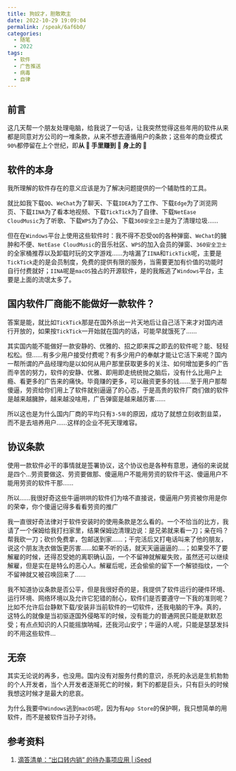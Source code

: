 ```yaml
---
title: 狗奴才，胆敢欺主
date: 2022-10-29 19:09:04
permalink: /speak/6af6b0/
categories:
  - 随笔
  - 2022
tags:
  - 软件
  - 广告推送
  - 病毒
  - 自律
---
```


## 前言

这几天帮一个朋友处理电脑，给我说了一句话，让我突然觉得这些年用的软件从来都是同意对方公司的一堆条款，从来不想去遵循用户的条款；这些年的商业模式`90%`都停留在上个世纪，即**从 🐷 手里赚到 🐶 身上的 🦙**

<!-- more -->

<InArticleAdsense
    data-ad-client="ca-pub-1725717718088510"
    data-ad-slot="7426219401">
</InArticleAdsense>

## 软件的本身

我所理解的软件存在的意义应该是为了解决问题提供的一个辅助性的工具。

就比如我下载`QQ`、`WeChat`为了聊天、下载`IDEA`为了工作、下载`Edge`为了浏览网页、下载`IINA`为了看本地视频、下载`TickTick`为了自律、下载`NetEase CloudMusic`为了听歌、下载`WPS`为了办公、下载`360安全卫士`是为了清理垃圾......

但在在`Windows`平台上使用这些软件时：我不得不忍受`QQ`的各种弹窗、`WeChat`的臃肿和不便、`NetEase CloudMusic`的音乐社区、`WPS`的加入会员的弹窗、`360安全卫士`的全家桶推荐以及卸载时玩的文字游戏......为啥漏了`IINA`和`TickTick`呢，主要是`TickTick`走的是会员制度，免费的提供有限的服务，当需要更加有价值的功能时自行付费就好；`IINA`呢是`macOS`独占的开源软件，是的我叛逃了`Windows`平台，主要是上面的流氓太多了。

## 国内软件厂商能不能做好一款软件？

答案是能，就比如`TickTick`那是在国外杀出一片天地后让自己活下来才对国内进行开放的<Badge text="1" type="warning"/>，如果按`TickTick`一开始就在国内的话，可能早就饿死了......

其实国内能不能做好一款安静的、优雅的、招之即来挥之即去的软件呢？能、轻轻松松。但......有多少用户接受付费呢？有多少用户的奉献才能让它活下来呢？国内一帮所谓的产品经理均是以如何从用户那里获取更多的关注、如何增加更多的广告而辛苦的努力，软件的安静、优雅、即用即走统统抛之脑后，没有什么比用户上瘾、看更多的广告来的痛快。毕竟赚的更多，可以融资更多的钱......至于用户那帮傻逼，劳资给你们用上了软件就别逼逼了的心态，于是高贵的软件厂商们做的软件是越来越臃肿，越来越没啥用，广告弹窗是越来越厉害......

所以这也是为什么国内厂商的平均只有`3-5年`的原因，成功了就想立刻收割韭菜，而不是去培养用户......这样的企业不死天理难容。

## 协议条款

使用一款软件必干的事情就是签署协议，这个协议也是各种有意思，通俗的来说就是四个...劳资要做这、劳资要做那、傻逼用户不能用劳资的软件干这、傻逼用户不能用劳资的软件干那......

所以......我很好奇这些牛逼哄哄的软件们为啥不直接说，傻逼用户劳资被你用是你的荣幸，你个傻逼记得多看看劳资的推广

我一直很好奇法律对于软件安装时的使用条款是怎么看的。一个不恰当的比方，我请了一个保姆给我打扫家里，结果保姆边清理边说：是兄弟就来看一刀；亲在吗？帮我砍一刀；砍价免费拿，包邮送到家......；干完活后又打电话叫来了他的朋友，说这个朋友洗衣做饭更厉害......如果不听的话，就天天逼逼逼的....；如果受不了要解雇的时候，还得忍受她的离职确认函，一个不留神就解雇失败，虽然还可以继续解雇，但是实在是特么的恶心人。解雇后呢，还会偷偷的留下一个解锁指纹，一个不留神就又被召唤回来了......

我不知道协议条款是否公平，但是我很好奇的是，我提供了软件运行的硬件环境、运行环境、网络环境以及允许它犯错的耐心，软件们是否要遵守一下我的准则呢？比如不允许后台静默下载/安装非当前软件的一切软件，还我电脑的干净。真的，这特么的就像是当初驱逐国外侵略军的时候，没有能力的普通网民只能是默默忍受；有点点知识的人只能摇旗呐喊，还我河山安宁；牛逼的人呢，只能是瑟瑟发抖的不用这些软件...

## 无奈

其实无论说的再多，也没用。国内没有对服务付费的意识，杀死的永远是生机勃勃的个人开发者，当个人开发者逐渐死亡的时候，剩下的都是巨头，只有巨头的时候我想这时候才是最大的悲哀。

为什么我要中`Windows`逃到`macOS`呢，因为有`App Store`的保护啊，我只想简单的用软件，而不是被软件当孙子对待。

## 参考资料

1. [滴答清单：“出口转内销” 的待办事项应用 | iSeed](https://www.ifanr.com/615463)
